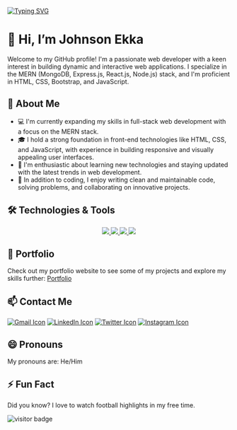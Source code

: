 [![Typing SVG](https://readme-typing-svg.demolab.com/?lines=Welcome+to+my+github+profile)](https://git.io/typing-svg)

# 👋 Hi, I’m Johnson Ekka

Welcome to my GitHub profile! I'm a passionate web developer with a keen interest in building dynamic and interactive web applications. I specialize in the MERN (MongoDB, Express.js, React.js, Node.js) stack, and I'm proficient in HTML, CSS, Bootstrap, and JavaScript.

## 🌱 About Me

- 💻 I'm currently expanding my skills in full-stack web development with a focus on the MERN stack.
- 🎓 I hold a strong foundation in front-end technologies like HTML, CSS, and JavaScript, with experience in building responsive and visually appealing user interfaces.
- 🚀 I'm enthusiastic about learning new technologies and staying updated with the latest trends in web development.
- 📝 In addition to coding, I enjoy writing clean and maintainable code, solving problems, and collaborating on innovative projects.

## 🛠️ Technologies & Tools

<p align="center">
  <a href="https://skillicons.dev">
    <img src="https://skillicons.dev/icons?i=html,css,js,bootstrap,tailwind" />
    <img src="https://skillicons.dev/icons?i=mongodb,express,react,redux,,regex,nodejs,git,github" />
    <img src="https://skillicons.dev/icons?i=vscode,postman" />
    <img src="https://skillicons.dev/icons?i=windows" />
  </a>
</p>

## 💼 Portfolio

Check out my portfolio website to see some of my projects and explore my skills further: [Portfolio](https://example.com)

## 📫 Contact Me

[![Gmail Icon](https://skillicons.dev/icons?i=gmail)](mailto:work.johnsonekka@gmail.com)
[![LinkedIn Icon](https://skillicons.dev/icons?i=linkedin)](https://www.linkedin.com/in/johnsonekka)
[![Twitter Icon](https://skillicons.dev/icons?i=twitter)](https://twitter.com/johnson_ekka_)
[![Instagram Icon](https://skillicons.dev/icons?i=instagram)](https://instagram.com/johnsonekka7)

## 😄 Pronouns

My pronouns are: He/Him

## ⚡ Fun Fact

Did you know? I love to watch football highlights in my free time.

![visitor badge](https://visitor-badge.laobi.icu/badge?page_id=jwenjian.visitor-badge&format=true)
